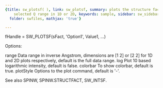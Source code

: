 ```yaml
---
{title: sw_plotsf( ), link: sw_plotsf, summary: plots the structure factor in the
    selected Q range in 1D or 2D, keywords: sample, sidebar: sw_sidebar, permalink: sw_plotsf.html,
  folder: swfiles, mathjax: 'true'}

---
```

 
fHandle = SW_PLOTSF(sFact, 'Option1', Value1, ...)
 
Options:
 
range     Data range in inverse Angstrom, dimensions are [1 2] or [2 2]
          for 1D and 2D plots respectively, default is the full data
          range.
log       Plot 10 based logarithmic intensity, default is false.
colorbar  To show colorbar, default is true.
plotStyle Options to the plot command, default is '-'.
 
See also SPINW, SPINW.STRUCTFACT, SW_INTSF.
 

